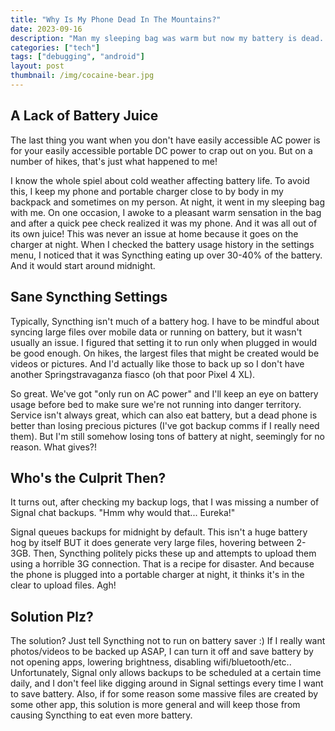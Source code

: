 ```yaml
---
title: "Why Is My Phone Dead In The Mountains?"
date: 2023-09-16
description: "Man my sleeping bag was warm but now my battery is dead... What gives?!"
categories: ["tech"]
tags: ["debugging", "android"]
layout: post
thumbnail: /img/cocaine-bear.jpg
---
```


## A Lack of Battery Juice

The last thing you want when you don't have easily accessible AC power is for
your easily accessible portable DC power to crap out on you. But on a number of
hikes, that's just what happened to me!

I know the whole spiel about cold weather affecting battery life. To avoid this,
I keep my phone and portable charger close to by body in my backpack and
sometimes on my person. At night, it went in my sleeping bag with me. On one
occasion, I awoke to a pleasant warm sensation in the bag and after a quick pee
check realized it was my phone. And it was all out of its own juice! This was
never an issue at home because it goes on the charger at night. When I checked
the battery usage history in the settings menu, I noticed that it was Syncthing
eating up over 30-40% of the battery. And it would start around midnight.

## Sane Syncthing Settings

Typically, Syncthing isn't much of a battery hog. I have to be mindful about
syncing large files over mobile data or running on battery, but it wasn't
usually an issue. I figured that setting it to run only when plugged in would be
good enough. On hikes, the largest files that might be created would be videos
or pictures. And I'd actually like those to back up so I don't have another
Springstravaganza fiasco (oh that poor Pixel 4 XL).

So great. We've got "only run on AC power" and I'll keep an eye on battery usage
before bed to make sure we're not running into danger territory. Service isn't
always great, which can also eat battery, but a dead phone is better than losing
precious pictures (I've got backup comms if I really need them). But I'm still
somehow losing tons of battery at night, seemingly for no reason. What gives?!

## Who's the Culprit Then?

It turns out, after checking my backup logs, that I was missing a number of
Signal chat backups. "Hmm why would that... Eureka!"

Signal queues backups for midnight by default. This isn't a huge battery hog by
itself BUT it does generate very large files, hovering between 2-3GB. Then,
Syncthing politely picks these up and attempts to upload them using a horrible
3G connection. That is a recipe for disaster. And because the phone is plugged
into a portable charger at night, it thinks it's in the clear to upload files.
Agh!

## Solution Plz?

The solution? Just tell Syncthing not to run on battery saver :) If I really
want photos/videos to be backed up ASAP, I can turn it off and save battery by
not opening apps, lowering brightness, disabling wifi/bluetooth/etc..
Unfortunately, Signal only allows backups to be scheduled at a certain time
daily, and I don't feel like digging around in Signal settings every time I want
to save battery. Also, if for some reason some massive files are created by some
other app, this solution is more general and will keep those from causing
Syncthing to eat even more battery.
